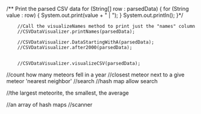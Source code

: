 /** Print the parsed CSV data
        for (String[] row : parsedData) {
            for (String value : row) {
                System.out.print(value + " | ");
            }
            System.out.println();
        }*/

        //Call the visualizeNames method to print just the "names" column
        //CSVDataVisualizer.printNames(parsedData);
        
        //CSVDataVisualizer.DataStartingWithA(parsedData);
        //CSVDataVisualizer.after2000(parsedData);

        
        //CSVDataVisualizer.visualizeCSV(parsedData);


//count how many meteors fell in a year
//closest meteor next to a give meteor 'nearest neighbor'
//search 
//hash map allow search

//the largest meteorite, the smallest, the average



//an array of hash maps
//scanner